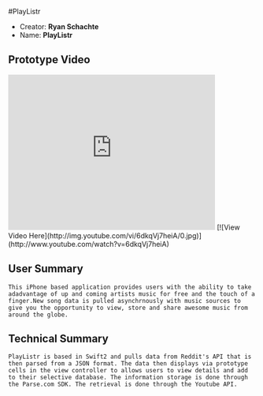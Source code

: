 #PlayListr

<ul>
    <li>Creator: <b>Ryan Schachte</b></li>
    <li>Name: <b>PlayListr</b></li>
</ul>

<h2>Prototype Video</h2>
<iframe width="420" height="315" src="https://www.youtube.com/embed/RBoTxBRNops" frameborder="0" allowfullscreen></iframe>
[![View Video Here](http://img.youtube.com/vi/6dkqVj7heiA/0.jpg)](http://www.youtube.com/watch?v=6dkqVj7heiA)


<h2>User Summary</h2>
<p>
    
    This iPhone based application provides users with the ability to take adadvantage of up and coming artists music for free and the touch of a finger.New song data is pulled asynchrnously with music sources to give you the opportunity to view, store and share awesome music from around the globe.

</p>


<h2>Technical Summary</h2>
<p>

    PlayListr is based in Swift2 and pulls data from Reddit's API that is then parsed from a JSON format. The data then displays via prototype cells in the view controller to allows users to view details and add to their selective database. The information storage is done through the Parse.com SDK. The retrieval is done through the Youtube API.

</p>
